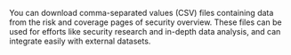 You can download comma-separated values (CSV) files containing data from the risk and coverage pages of security overview. These files can be used for efforts like security research and in-depth data analysis, and can integrate easily with external datasets.
